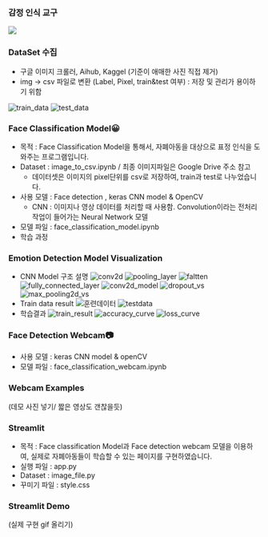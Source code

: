 ### 감정 인식 교구

<img src="https://capsule-render.vercel.app/api?type=waving&color=auto&height=200&section=header&text=Avengers%20with%20Citizen&fontSize=50" />
<div align="left">

### DataSet 수집
- 구글 이미지 크롤러, Aihub, Kaggel (기준이 애매한 사진 직접 제거)
- img -> csv 파일로 변환 (Label, Pixel, train&test 여부) : 저장 및 관리가 용이하기 위함  
  
![train_data](/figures/img_to_csv_train.PNG)
![test_data](/figures/img_to_csv_test.PNG)

### Face Classification Model😀
- 목적 : Face Classification Model을 통해서, 자폐아동을 대상으로 표정 인식을 도와주는 프로그램입니다.
- Dataset : image_to_csv.ipynb / 최종 이미지파일은 Google Drive 주소 참고
  - 데이터셋은 이미지의 pixel단위를 csv로 저장하여, train과 test로 나누었습니다.
- 사용 모델 : Face detection , keras CNN model & OpenCV
  - CNN : 이미지나 영상 데이터를 처리할 때 사용함. Convolution이라는 전처리 작업이 들어가는 Neural Network 모델
- 모델 파일 : face_classification_model.ipynb
- 학습 과정

### Emotion Detection Model Visualization
- CNN Model 구조 설명
![conv2d](/figures/1.PNG)
![pooling_layer](/figures/2.PNG)
![faltten](/figures/3.PNG)
![fully_connected_layer](/figures/4.PNG)
![conv2d_model](/figures/conv2d.PNG)
![dropout_vs](/figures/dropout.PNG)
![max_pooling2d_vs](/figures/max_pooling2d.PNG)
- Train data result
![훈련데이터](/figures/aa.PNG)
![testdata](/figures/bb.PNG)
- 학습결과
![train_result](/figures/100Epoch.PNG)
![accuracy_curve](/figures/a_curve.PNG)
![loss_curve](/figures/l_curve.PNG)

### Face Detection Webcam📷
- 사용 모델 : keras CNN model & openCV
- 모델 파일 : face_classification_webcam.ipynb

### Webcam Examples
(데모 사진 넣기/ 짧은 영상도 갠찮을듯)

### Streamlit 
- 목적 : Face classification Model과 Face detection webcam 모델을 이용하여, 실제로 자폐아동들이 학습할 수 있는 페이지를 구현하였습니다.
- 실행 파일 : app.py
- Dataset : image_file.py 
- 꾸미기 파일 : style.css

### Streamlit Demo
(실제 구현 gif 올리기)
